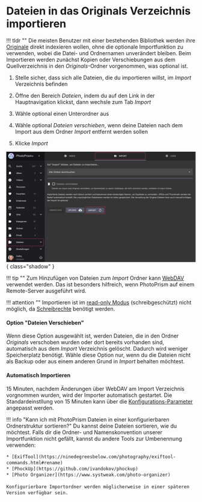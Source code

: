 # Dateien in das Originals Verzeichnis importieren #

!!! tldr ""
    Die meisten Benutzer mit einer bestehenden Bibliothek werden ihre [Originale](./indexing.md) direkt indexieren wollen, ohne die optionale Importfunktion zu verwenden, wobei die Datei- und Ordnernamen unverändert bleiben. 
    Beim Importieren werden zunächst Kopien oder Verschiebungen aus dem Quellverzeichnis in den *Originals*-Ordner vorgenommen, was optional ist.

1. Stelle sicher, dass sich alle Dateien, die du importieren willst, im *Import* Verzeichnis befinden

2. Öffne den Bereich *Dateien*, indem du auf den Link in der Hauptnavigation klickst, dann wechsle zum Tab *Import*

3. Wähle optional einen Unterordner aus

4. Wähle optional *Dateien verschieben*, wenn deine Dateien nach dem Import aus dem Ordner *Import* entfernt werden sollen

5. Klicke *Import*

![Screenshot](img/import-german.png){ class="shadow" }

!!! tip ""
    Zum Hinzufügen von Dateien zum *Import* Ordner kann [WebDAV](webdav.md) verwendet werden.
    Das ist besonders hilfreich, wenn PhotoPrism auf einem Remote-Server ausgeführt wird.

!!! attention ""
    Importieren ist im [read-only Modus](../settings/advanced.md#schreibgeschutzter-modus) (schreibgeschützt) nicht möglich, da [Schreibrechte](https://docs.photoprism.app/getting-started/troubleshooting/docker/#file-permissions) benötigt werden.
    
#### Option "Dateien Verschieben" ####

Wenn diese Option ausgewählt ist, werden Dateien, die in den Ordner *Originals* verschoben wurden oder dort bereits vorhanden sind,
automatisch aus dem *Import* Verzeichnis gelöscht.
Dadurch wird weniger Speicherplatz benötigt.
Wähle diese Option nur, wenn du die Dateien nicht als Backup oder aus einem anderen Grund in *Import* behalten möchtest.

#### Automatisch Importieren ####
15 Minuten, nachdem Änderungen über WebDAV am Import Verzeichnis vorgnommen wurden, wird der Importer automatisch gestartet.
Die Standardeinstllung von 15 Minuten kann über die [Konfigurations-Parameter](https://docs.photoprism.app/getting-started/config-options#index-workers) angepasst werden.

!!! info "Kann ich mit PhotoPrism Dateien in einer konfigurierbaren Ordnerstruktur sortieren?"
    Du kannst deine Dateien sortieren, wie du möchtest. Falls dir die Ordner- und Namenskonvention unserer Importfunktion nicht gefällt,
    kannst du andere Tools zur Umbenennung verwenden:

    * [ExifTool](https://ninedegreesbelow.com/photography/exiftool-commands.html#rename)
    * [PhockUp](https://github.com/ivandokov/phockup)
    * [Photo Organizer](https://www.systweak.com/photo-organizer)

    Konfigurierbare Importordner werden möglicherweise in einer späteren Version verfügbar sein.